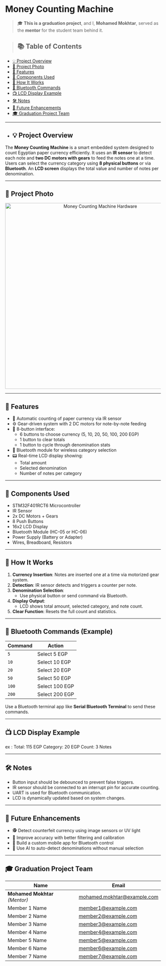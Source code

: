 #  Money Counting Machine

> 🎓 **This is a graduation project**, and I, **Mohamed Mokhtar**, served as the **mentor** for the student team behind it.


> ## 📚 Table of Contents

- [💡 Project Overview](#-project-overview)
- [📸 Project Photo](#-project-photo)
- [🎯 Features](#-features)
- [🧰 Components Used](#-components-used)
- [🚀 How It Works](#-how-it-works)
- [📲 Bluetooth Commands](#-bluetooth-commands-example)
- [📺 LCD Display Example](#-lcd-display-example)
- [🛠️ Notes](#️-notes)
- [🔮 Future Enhancements](#-future-enhancements)
- [🎓 Graduation Project Team](#-graduation-project-team)

---

- ## 💡 Project Overview

The **Money Counting Machine** is a smart embedded system designed to count Egyptian paper currency efficiently. It uses an **IR sensor** to detect each note and **two DC motors with gears** to feed the notes one at a time. Users can select the currency category using **8 physical buttons** or via **Bluetooth**. An **LCD screen** displays the total value and number of notes per denomination.

---

## 📸 Project Photo
<p align="center">
  <img src="https://github.com/user-attachments/assets/ee401eec-7032-4928-b533-1533c8e9860d" alt="Money Counting Machine Hardware" width="600"/>
</p>


---

## 🎯 Features

- 🧮 Automatic counting of paper currency via IR sensor  
- ⚙️ Gear-driven system with 2 DC motors for note-by-note feeding  
- 🔘 8-button interface:
  - 6 buttons to choose currency (5, 10, 20, 50, 100, 200 EGP)
  - 1 button to clear totals
  - 1 button to cycle through denomination stats  
- 📱 Bluetooth module for wireless category selection  
- 📟 Real-time LCD display showing:
  - Total amount
  - Selected denomination
  - Number of notes per category  

---

## 🧰 Components Used

- STM32F401RCT6 Microcontroller  
- IR Sensor  
- 2x DC Motors + Gears  
- 8 Push Buttons  
- 16x2 LCD Display  
- Bluetooth Module (HC-05 or HC-06)  
- Power Supply (Battery or Adapter)  
- Wires, Breadboard, Resistors  

---
## 🚀 How It Works

1. **Currency Insertion**: Notes are inserted one at a time via motorized gear system.
2. **Detection**: IR sensor detects and triggers a counter per note.
3. **Denomination Selection**:
   - Use physical button or send command via Bluetooth.
4. **Display Output**:
   - LCD shows total amount, selected category, and note count.
5. **Clear Function**: Resets the full count and statistics.

---

## 📲 Bluetooth Commands (Example)

| Command | Action                         |
|---------|--------------------------------|
| `5`     | Select 5 EGP                   |
| `10`    | Select 10 EGP                  |
| `20`    | Select 20 EGP                  |
| `50   ` | Select 50 EGP                  |
| `100`   | Select 100 EGP                 |
| `200`   | Select 200 EGP                 |

Use a Bluetooth terminal app like **Serial Bluetooth Terminal** to send these commands.

---

## 📺 LCD Display Example

ex :
Total: 115 EGP
Category: 20 EGP
Count: 3 Notes

---

## 🛠️ Notes

- Button input should be debounced to prevent false triggers.
- IR sensor should be connected to an interrupt pin for accurate counting.
- UART is used for Bluetooth communication.
- LCD is dynamically updated based on system changes.

---

## 🔮 Future Enhancements

- 🕵️ Detect counterfeit currency using image sensors or UV light  
- 🎯 Improve accuracy with better filtering and calibration  
- 📱 Build a custom mobile app for Bluetooth control  
- 🧠 Use AI to auto-detect denominations without manual selection  

---

## 🎓 Graduation Project Team

| Name                      | Email                       |
|---------------------------|-----------------------------|
| **Mohamed Mokhtar** *(Mentor)* | mohamed.mokhtar@example.com |
| Member 1 Name             | member1@example.com         |
| Member 2 Name             | member2@example.com         |
| Member 3 Name             | member3@example.com         |
| Member 4 Name             | member4@example.com         |
| Member 5 Name             | member5@example.com         |
| Member 6 Name             | member6@example.com         |
| Member 7 Name             | member7@example.com         |
